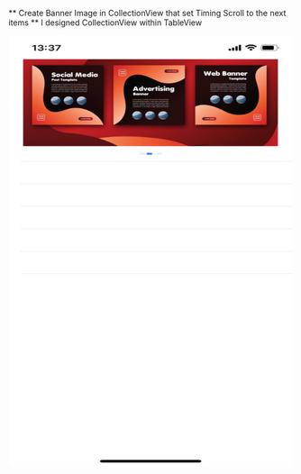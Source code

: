 ** Create Banner Image in CollectionView that set Timing Scroll to the next items
** I designed CollectionView within TableView

<img width="585px" height="766px" src="./BannerCollectionTableView/IMG_2152.PNG" alt="image_name png" />
